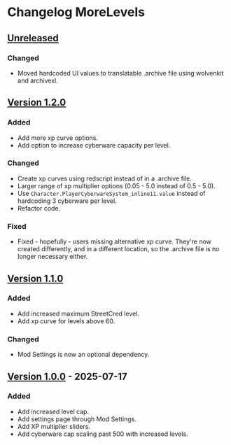 # Changelog MoreLevels

## [Unreleased][unreleased]

### Changed

- Moved hardcoded UI values to translatable .archive file using wolvenkit and archivexl.

## [Version 1.2.0][1.2.0]

### Added

- Add more xp curve options.
- Add option to increase cyberware capacity per level.

### Changed

- Create xp curves using redscript instead of in a .archive file.
- Larger range of xp multiplier options (0.05 - 5.0 instead of 0.5 - 5.0).
- Use `Character.PlayerCyberwareSystem_inline11.value` instead of hardcoding 3 cyberware per level.
- Refactor code.

### Fixed

- Fixed - hopefully - users missing alternative xp curve. They're now created differently, and in a different location, so the .archive file is no longer necessary either. 

## [Version 1.1.0][1.1.0]

### Added

- Add increased maximum StreetCred level.
- Add xp curve for levels above 60.

### Changed

- Mod Settings is now an optional dependency.

## [Version 1.0.0][1.0.0] - 2025-07-17

### Added

- Add increased level cap.
- Add settings page through Mod Settings.
- Add XP multiplier sliders.
- Add cyberware cap scaling past 500 with increased levels.

[unreleased]: https://github.com/Dunc4nNT/cyberpunk-2077-modding/compare/morelevels-1.1.0...HEAD
[1.2.0]: https://github.com/Dunc4nNT/cyberpunk-2077-modding/compare/morelevels-1.1.0...morelevels-1.2.0
[1.1.0]: https://github.com/Dunc4nNT/cyberpunk-2077-modding/compare/morelevels-1.0.0...morelevels-1.1.0
[1.0.0]: https://github.com/Dunc4nNT/cyberpunk-2077-modding/releases/tag/morelevels-1.0.0
